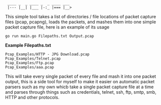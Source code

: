 ```
 ____ _  _ ____ _  _ ____ ___ 
 |--- |__| |___ |-:_ |=== |__>
```

This simple tool takes a list of directories / file locations of packet capture files (pcap, pcapng), loads the packets, and mashes them into one simple packet capture file, here is an example of its usage 

```
go run main.go Filepaths.txt Output.pcap
```

**Example Filepaths.txt**

```
Pcap_Examples/HTTP - JPG Download.pcap
Pcap_Examples/Telnet.pcap
Pcap_Examples/Ftp.pcap
Pcap_Examples/aaa.pcap
```

This will take every single packet of every file and mash it into one packet output, this is a side tool for myself to make it easier on automatic packet parsers such as my own whicb take a single packet capture file at a time and parses through things such as credentials, telnet, ssh, ftp, smtp, smb, HTTP and other protocols. 
